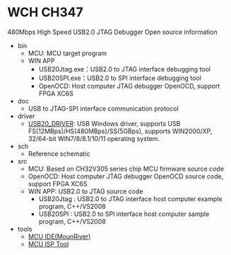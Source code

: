 # WCH CH347
480Mbps High Speed USB2.0 JTAG Debugger Open source information

 - bin
	- MCU: MCU target program
	- WIN APP
		- USB20Jtag.exe：USB2.0 to JTAG interface debugging tool
		- USB20SPI.exe：USB2.0 to SPI interface debugging tool
		- OpenOCD: Host computer JTAG debugger OpenOCD, support FPGA XC6S
 - doc
	- USB to JTAG-SPI interface communication protocol
 - driver
	- [USB20_DRIVER](http://www.wch-ic.com/downloads/CH372DRV_EXE.html): USB Windows driver, supports USB FS(12MBps)/HS(480MBps)/SS(5GBps), supports WIN2000/XP, 32/64-bit WIN7/8/8.1/10/11 operating system.
 - sch   
	- Reference schematic
 - src
	- MCU: Based on CH32V305 series chip MCU firmware source code
	- OpenOCD: Host computer JTAG debugger OpenOCD source code, support FPGA XC6S
	- WIN APP: USB2.0 to JTAG source code
		- USB20Jtag : USB2.0 to JTAG interface host computer example program, C++/VS2008
		- USB20SPI  : USB2.0 to SPI interface host computer sample program, C++/VS2008
 - tools
	- [MCU IDE(MounRiver)](http://www.mounriver.com/download)
	- [MCU ISP Tool](http://www.wch-ic.com/downloads/WCHISPTool_Setup_exe.html)
